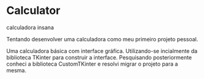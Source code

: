 # Calculator
calculadora insana

Tentando desenvolver uma calculadora como meu primeiro projeto pessoal.

Uma calculadora básica com interface gráfica. Utilizando-se incialmente da biblioteca TKinter para construir a interface.
Pesquisando posteriormente conheci a biblioteca CustomTKinter e resolvi migrar o projeto para a mesma.